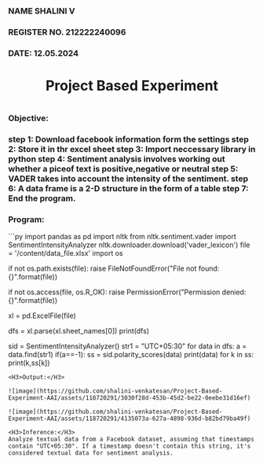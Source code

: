 <H3> NAME SHALINI V</H3>
<H3>REGISTER NO. 212222240096</H3>
<H3>DATE: 12.05.2024</H3>
<H1 Align="center">Project Based Experiment<H1>
<H3>Objective:<H3>
step 1: Download facebook information form the settings
step 2: Store it in thr excel sheet
step 3: Import neccessary library in python
step 4: Sentiment analysis involves working out whether a piceof text is positive,negative or neutral
step 5: VADER takes into account the intensity of the sentiment.
step 6: A data frame is a 2-D structure in the form of a table 
step 7: End the program.
<H3>Program:</H3>
```py
import pandas as pd
import nltk
from nltk.sentiment.vader import SentimentIntensityAnalyzer
nltk.downloader.download('vader_lexicon')
file = '/content/data_file.xlsx'
import os

if not os.path.exists(file):
    raise FileNotFoundError("File not found: {}".format(file))

if not os.access(file, os.R_OK):
    raise PermissionError("Permission denied: {}".format(file))

xl = pd.ExcelFile(file)

dfs = xl.parse(xl.sheet_names[0])
print(dfs)

sid = SentimentIntensityAnalyzer()
str1 = "UTC+05:30"
for data in dfs:
  a = data.find(str1)
  if(a==-1):
    ss = sid.polarity_scores(data)
    print(data)
    for k in ss:
      print(k,ss[k])
```
<H3>Output:</H3>

![image](https://github.com/shalini-venkatesan/Project-Based-Experiment-AAI/assets/118720291/3030f28d-453b-45d2-be22-0eebe31d16ef)

![image](https://github.com/shalini-venkatesan/Project-Based-Experiment-AAI/assets/118720291/4135073a-627a-4898-936d-b82bd79ba49f)

<H3>Inference:</H3>
Analyze textual data from a Facebook dataset, assuming that timestamps contain "UTC+05:30". If a timestamp doesn't contain this string, it's considered textual data for sentiment analysis.
